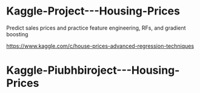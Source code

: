 # Kaggle-Project---Housing-Prices


Predict sales prices and practice feature engineering, RFs, and gradient boosting

https://www.kaggle.com/c/house-prices-advanced-regression-techniques

# Kaggle-Piubhbiroject---Housing-Prices
